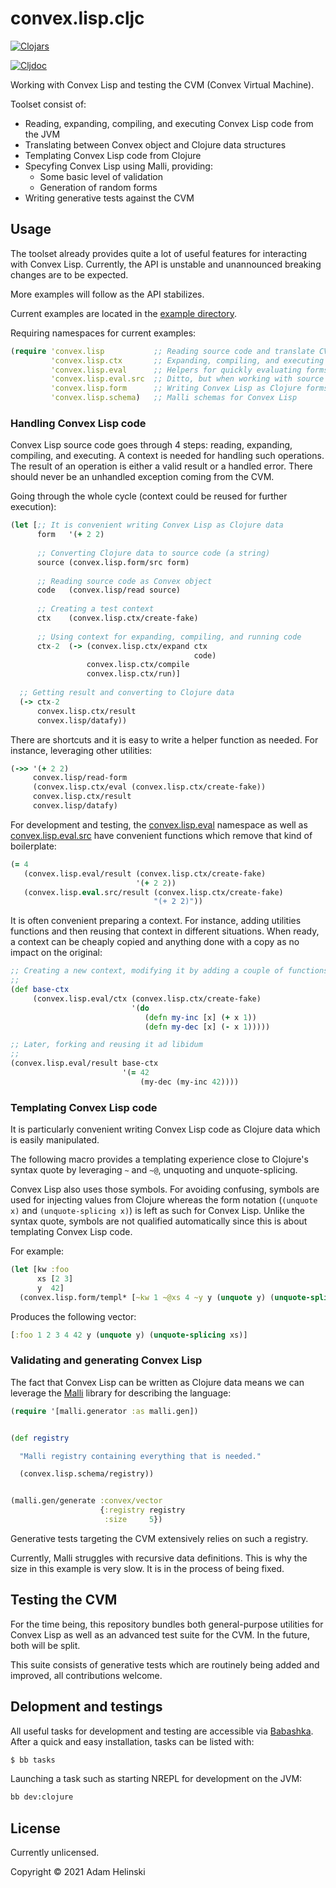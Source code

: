 # convex.lisp.cljc

[![Clojars](https://img.shields.io/clojars/v/helins/convex.lisp.cljc.svg)](https://clojars.org/helins/convex.lisp.cljc)

[![Cljdoc](https://cljdoc.org/badge/helins/convex.lisp.cljc)](https://cljdoc.org/d/helins/convex.lisp.cljc)

Working with Convex Lisp and testing the CVM (Convex Virtual Machine).

Toolset consist of:

- Reading, expanding, compiling, and executing Convex Lisp code from the JVM
- Translating between Convex object and Clojure data structures
- Templating Convex Lisp code from Clojure
- Specyfing Convex Lisp using Malli, providing:
    - Some basic level of validation
    - Generation of random forms
- Writing generative tests against the CVM


## Usage

The toolset already provides quite a lot of useful features for interacting with Convex Lisp. Currently, the API is unstable and unannounced breaking changes are to be expected.

More examples will follow as the API stabilizes.

Current examples are located in the [example directory](../main/src/example/convex/lisp/example).

Requiring namespaces for current examples:

```clojure
(require 'convex.lisp           ;; Reading source code and translate CVM objects to Clojure data
         'convex.lisp.ctx       ;; Expanding, compiling, and executing code
         'convex.lisp.eval      ;; Helpers for quickly evaluating forms (dev + tests)
         'convex.lisp.eval.src  ;; Ditto, but when working with source strings
         'convex.lisp.form      ;; Writing Convex Lisp as Clojure forms
         'convex.lisp.schema)   ;; Malli schemas for Convex Lisp
```

### Handling Convex Lisp code

Convex Lisp source code goes through 4 steps: reading, expanding, compiling, and executing. A context is needed for handling such operations. The result of an operation is either a valid result or a handled error. There should never be an unhandled exception coming from the CVM.

Going through the whole cycle (context could be reused for further execution):

```clojure
(let [;; It is convenient writing Convex Lisp as Clojure data
      form   '(+ 2 2)
      
      ;; Converting Clojure data to source code (a string)
      source (convex.lisp.form/src form)
      
      ;; Reading source code as Convex object
      code   (convex.lisp/read source)
      
      ;; Creating a test context
      ctx    (convex.lisp.ctx/create-fake)
      
      ;; Using context for expanding, compiling, and running code
      ctx-2  (-> (convex.lisp.ctx/expand ctx
                                         code)
                 convex.lisp.ctx/compile
                 convex.lisp.ctx/run)]
                 
  ;; Getting result and converting to Clojure data
  (-> ctx-2
      convex.lisp.ctx/result
      convex.lisp/datafy))
```

There are shortcuts and it is easy to write a helper function as needed. For instance, leveraging other utilities:

```clojure
(->> '(+ 2 2)
     convex.lisp/read-form
     (convex.lisp.ctx/eval (convex.lisp.ctx/create-fake))
     convex.lisp.ctx/result
     convex.lisp/datafy)
```

For development and testing, the [convex.lisp.eval](../main/src/main/convex/lisp/eval.clj) namespace as well as [convex.lisp.eval.src](../main/src/main/convex/lisp/eval/src.clj) have convenient functions which remove that kind of boilerplate:

```clojure
(= 4
   (convex.lisp.eval/result (convex.lisp.ctx/create-fake)
                            '(+ 2 2))
   (convex.lisp.eval.src/result (convex.lisp.ctx/create-fake)
                                "(+ 2 2)"))
```

It is often convenient preparing a context. For instance, adding utilities functions and then reusing that context in different situations. When ready, a context can be
cheaply copied and anything done with a copy as no impact on the original:

```clojure
;; Creating a new context, modifying it by adding a couple of functions in the environment
;;
(def base-ctx
     (convex.lisp.eval/ctx (convex.lisp.ctx/create-fake)
                           '(do
                              (defn my-inc [x] (+ x 1))
                              (defn my-dec [x] (- x 1)))))

;; Later, forking and reusing it ad libidum
;;
(convex.lisp.eval/result base-ctx
                         '(= 42
                             (my-dec (my-inc 42))))
```


### Templating Convex Lisp code

It is particularly convenient writing Convex Lisp code as Clojure data which is easily manipulated.

The following macro provides a templating experience close to Clojure's syntax quote by leveraging `~` and `~@`, unquoting and unquote-splicing.

Convex Lisp also uses those symbols. For avoiding confusing, symbols are used for injecting values from Clojure whereas the form notation (`(unquote x)` and `(unquote-splicing x)`) is left as such for Convex Lisp. Unlike the syntax quote, symbols are not qualified automatically since this is about templating Convex Lisp code.

For example:

```clojure
(let [kw :foo
      xs [2 3]
      y  42]
  (convex.lisp.form/templ* [~kw 1 ~@xs 4 ~y y (unquote y) (unquote-splicing xs)]))
```

Produces the following vector:

```clojure
[:foo 1 2 3 4 42 y (unquote y) (unquote-splicing xs)]
```


### Validating and generating Convex Lisp

The fact that Convex Lisp can be written as Clojure data means we can leverage the [Malli](https://github.com/metosin/malli) library for describing the language:

```clojure
(require '[malli.generator :as malli.gen])


(def registry

  "Malli registry containing everything that is needed."

  (convex.lisp.schema/registry))


(malli.gen/generate :convex/vector
                    {:registry registry
                     :size     5})
```

Generative tests targeting the CVM extensively relies on such a registry.

Currently, Malli struggles with recursive data definitions. This is why the size in this example is very slow. It is in the process of being fixed.

## Testing the CVM

For the time being, this repository bundles both general-purpose utilities for Convex Lisp
as well as an advanced test suite for the CVM. In the future, both will be split.

This suite consists of generative tests which are routinely being added and improved, all contributions welcome.


## Delopment and testings

All useful tasks for development and testing are accessible via [Babashka](https://github.com/babashka/babashka). After a quick and easy installation, tasks can be listed with:

```bash
$ bb tasks
```

Launching a task such as starting NREPL for development on the JVM:

```bash
bb dev:clojure
```


## License

Currently unlicensed.

Copyright © 2021 Adam Helinski
